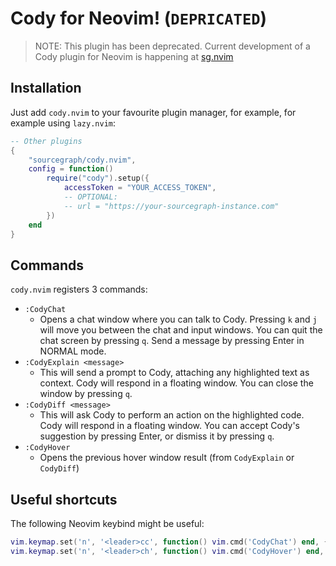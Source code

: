 # Cody for Neovim! (`DEPRICATED`)

> NOTE: This plugin has been deprecated. Current development of a Cody plugin for Neovim is happening at [sg.nvim](https://github.com/sourcegraph/sg.nvim)

## Installation

Just add `cody.nvim` to your favourite plugin manager, for example, for example using `lazy.nvim`:

```lua
-- Other plugins
{
    "sourcegraph/cody.nvim",
    config = function()
        require("cody").setup({
            accessToken = "YOUR_ACCESS_TOKEN",
            -- OPTIONAL:
            -- url = "https://your-sourcegraph-instance.com"
        })
    end
}
```

## Commands

`cody.nvim` registers 3 commands:

- `:CodyChat`
  - Opens a chat window where you can talk to Cody. Pressing `k` and `j` will move you between the chat and input windows. You can quit the chat screen  by pressing `q`. Send a message by pressing Enter in NORMAL mode.
- `:CodyExplain <message>`
  - This will send a prompt to Cody, attaching any highlighted text as context. Cody will respond in a floating window. You can close the window by pressing `q`.
- `:CodyDiff <message>`
  - This will ask Cody to perform an action on the highlighted code. Cody will respond in a floating window. You can accept Cody's suggestion by pressing Enter, or dismiss it by pressing `q`.
- `:CodyHover`
  - Opens the previous hover window result (from `CodyExplain` or `CodyDiff`)

## Useful shortcuts

The following Neovim keybind might be useful:

```lua
vim.keymap.set('n', '<leader>cc', function() vim.cmd('CodyChat') end, { noremap = true, silent = true })
vim.keymap.set('n', '<leader>ch', function() vim.cmd('CodyHover') end, { noremap = true, silent = true })
```
